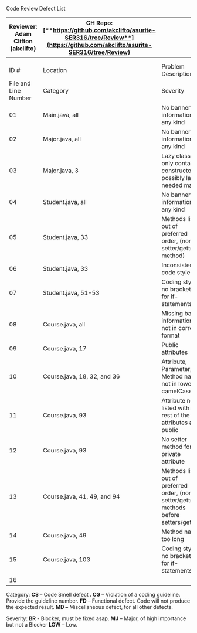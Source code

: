 Code Review Defect List

| Reviewer: Adam Clifton (akclifto) | GH Repo: [**https://github.com/akclifto/asurite-SER316/tree/Review**](https://github.com/akclifto/asurite-SER316/tree/Review) |   |
| --- | --- | --- |
|   |   |   |  
|   |   |   |
| ID # | Location | Problem Description | Problem |
| File and Line Number | Category | Severity |
| 01 | Main.java, all | No banner information of any kind  | CG 1-3 | LOW |
| 02 | Major.java, all | No banner information of any kind  | CG 1-3 | LOW |
| 03 | Major.java, 3 | Lazy class, only contains constructor, possibly lacks needed majors  | CS 5 | LOW |
| 04 | Student.java, all | No banner information of any kind  | CG 1-3 | LOW |
| 05 | Student.java, 33 | Methods listed out of preferred order, (non-setter/getter method)  | CG 7c | LOW |
| 06 | Student.java, 33 | Inconsistent code style  | CG 8b | LOW |
| 07 | Student.java, 51-53 | Coding style, no brackets { } for if-statements  | CG 8c | LOW |
| 08 | Course.java, all | Missing banner information or not in correct format  | CG 1-3 | LOW |
| 09 | Course.java, 17 | Public attributes  | CG 5 | MJ |
| 10 | Course.java, 18, 32, and 36 | Attribute, Parameter, Method names not in lower camelCase  | CG 4c | LOW |
| 11 | Course.java, 93 | Attribute not listed with the rest of the attributes and public  | CG 7 | MJ |
| 12  | Course.java, 93 | No setter method for private attribute | FD | BR |
| 13 | Course.java, 41, 49, and 94 | Methods listed out of preferred order, (non-setter/getter methods before setters/getters)  | CG 7c-d | LOW |
| 14 | Course.java, 49 | Method name too long  | CS 10 | LOW |
| 15 | Course.java, 103 | Coding style, no brackets { } for if-statements  | CG 8c | LOW |
| 16 |    |   |   |   |

Category:        **CS –** Code Smell defect **. CG –** Violation of a coding guideline. Provide the guideline number. **FD** – Functional defect. Code will not produce the expected result. **MD –** Miscellaneous defect, for all other defects.

Severity:       **BR** - Blocker, must be fixed asap. **MJ** – Major, of high importance but not a Blocker **LOW** – Low.

